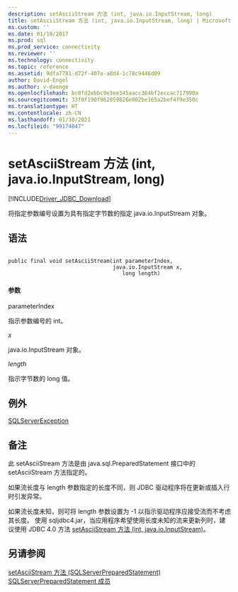 ```yaml
---
description: setAsciiStream 方法 (int, java.io.InputStream, long)
title: setAsciiStream 方法 (int, java.io.InputStream, long) | Microsoft Docs
ms.custom: ''
ms.date: 01/19/2017
ms.prod: sql
ms.prod_service: connectivity
ms.reviewer: ''
ms.technology: connectivity
ms.topic: reference
ms.assetid: 9dfa7781-d72f-407a-a8d4-1c78c9446d09
author: David-Engel
ms.author: v-daenge
ms.openlocfilehash: bc0fd2ebbc9e3ee345aacc364bf2eccac717990a
ms.sourcegitcommit: 33f0f190f962059826e002be165a2bef4f9e350c
ms.translationtype: HT
ms.contentlocale: zh-CN
ms.lasthandoff: 01/30/2021
ms.locfileid: "99174047"
---
```

# <a name="setasciistream-method-int-javaioinputstream-long"></a>setAsciiStream 方法 (int, java.io.InputStream, long)
[!INCLUDE[Driver_JDBC_Download](../../../includes/driver_jdbc_download.md)]

  将指定参数编号设置为具有指定字节数的指定 java.io.InputStream 对象。  
  
## <a name="syntax"></a>语法  
  
```  
  
public final void setAsciiStream(int parameterIndex,  
                                 java.io.InputStream x,  
                                    long length)  
```  
  
#### <a name="parameters"></a>参数  
 parameterIndex  
  
 指示参数编号的 int。  
  
 *x*  
  
 java.io.InputStream 对象。  
  
 *length*  
  
 指示字节数的 long 值。  
  
## <a name="exceptions"></a>例外  
 [SQLServerException](../../../connect/jdbc/reference/sqlserverexception-class.md)  
  
## <a name="remarks"></a>备注  
 此 setAsciiStream 方法是由 java.sql.PreparedStatement 接口中的 setAsciiStream 方法指定的。  
  
 如果流长度与 length 参数指定的长度不同，则 JDBC 驱动程序将在更新或插入行时引发异常。  
  
 如果流长度未知，则可将 length 参数设置为 -1 以指示驱动程序应接受流而不考虑其长度。 使用 sqljdbc4.jar，当应用程序希望使用长度未知的流来更新列时，建议使用 JDBC 4.0 方法 [setAsciiStream 方法 &#40;int, java.io.InputStream&#41;](../../../connect/jdbc/reference/setasciistream-method-int-java-io-inputstream.md)。  
  
## <a name="see-also"></a>另请参阅  
 [setAsciiStream 方法 &#40;SQLServerPreparedStatement&#41;](../../../connect/jdbc/reference/setasciistream-method-sqlserverpreparedstatement.md)   
 [SQLServerPreparedStatement 成员](../../../connect/jdbc/reference/sqlserverpreparedstatement-members.md)  
  
  

